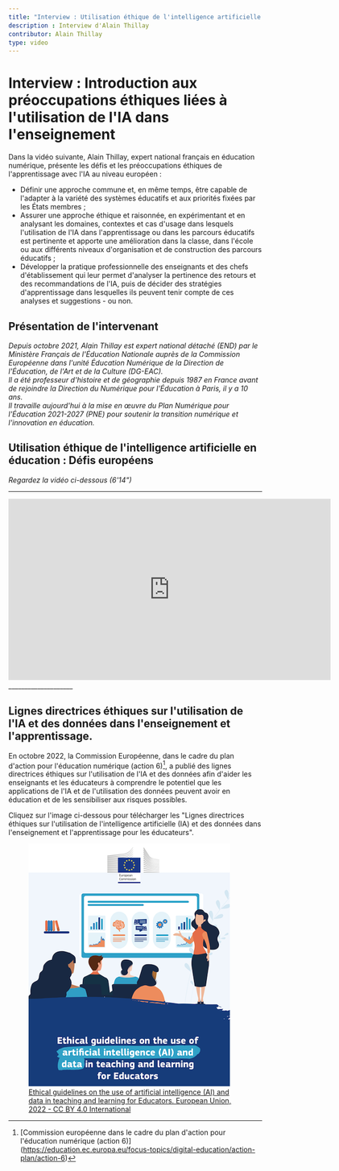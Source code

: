 ```yaml
---
title: "Interview : Utilisation éthique de l'intelligence artificielle en éducation"
description : Interview d'Alain Thillay
contributor: Alain Thillay
type: video
---
```


# Interview : Introduction aux préoccupations éthiques liées à l'utilisation de l'IA dans l'enseignement

Dans la vidéo suivante, Alain Thillay, expert national français en éducation numérique, présente les défis et les préoccupations éthiques de l'apprentissage avec l'IA au niveau européen :

- Définir une approche commune et, en même temps, être capable de l'adapter à la variété des systèmes éducatifs et aux priorités fixées par les États membres ;
- Assurer une approche éthique et raisonnée, en expérimentant et en analysant les domaines, contextes et cas d'usage dans lesquels l'utilisation de l'IA dans l'apprentissage ou dans les parcours éducatifs est pertinente et apporte une amélioration dans la classe, dans l'école ou aux différents niveaux d'organisation et de construction des parcours éducatifs ;
- Développer la pratique professionnelle des enseignants et des chefs d'établissement qui leur permet d'analyser la pertinence des retours et des recommandations de l'IA, puis de décider des stratégies d'apprentissage dans lesquelles ils peuvent tenir compte de ces analyses et suggestions - ou non.

## Présentation de l'intervenant

*Depuis octobre 2021, Alain Thillay est expert national détaché (END) par le Ministère Français de l'Éducation Nationale auprès de la Commission Européenne dans l'unité Éducation Numérique de la Direction de l'Éducation, de l'Art et de la Culture (DG-EAC).*  
*Il a été professeur d'histoire et de géographie depuis 1987 en France avant de rejoindre la Direction du Numérique pour l'Éducation à Paris, il y a 10 ans.*  
*Il travaille aujourd'hui à la mise en œuvre du Plan Numérique pour l'Éducation 2021-2027 (PNE) pour soutenir la transition numérique et l'innovation en éducation.*

## Utilisation éthique de l'intelligence artificielle en éducation : Défis européens  
_Regardez la vidéo ci-dessous (6'14")_
____________________

<center><iframe width="640" height="360" src="https://www.youtube.com/embed/Gfzvo1bGkyI?rel=0&showinfo=0&cc_load_policy=1&hl=fr&modestbranding=1" frameborder="0" allowfullscreen></iframe></center>
____________________

## Lignes directrices éthiques sur l'utilisation de l'IA et des données dans l'enseignement et l'apprentissage.

En octobre 2022, la Commission Européenne, dans le cadre du plan d'action pour l'éducation numérique (action 6)[^1], a publié des lignes directrices éthiques sur l'utilisation de l'IA et des données afin d'aider les enseignants et les éducateurs à comprendre le potentiel que les applications de l'IA et de l'utilisation des données peuvent avoir en éducation et de les sensibiliser aux risques possibles.

Cliquez sur l'image ci-dessous pour télécharger les "Lignes directrices éthiques sur l'utilisation de l'intelligence artificielle (IA) et des données dans l'enseignement et l'apprentissage pour les éducateurs".

<a href="Ethical-guidelines-on-the-use-of-artificial-intelligence-NC0722649ENN.pdf" target="_blank">
<figure>
  <img src="Images/Cover-page-EC-Ethical-guidelines.png" alt="A Ready to Use Template for AI Resources Characterisation"/>
  <figcaption> Ethical guidelines on the use of artificial intelligence (AI) and data in teaching and learning for Educators. European Union, 2022 - CC BY 4.0 International </figcaption>
</figure></a>

[^1]: [Commission européenne dans le cadre du plan d'action pour l'éducation numérique (action 6)] (https://education.ec.europa.eu/focus-topics/digital-education/action-plan/action-6)
